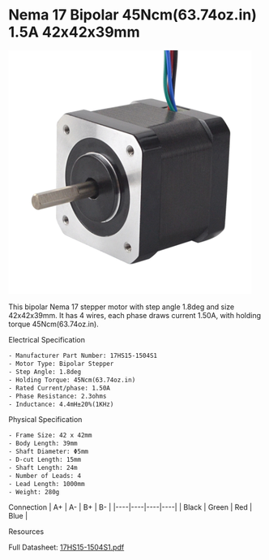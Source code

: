 # Nema 17 Bipolar 45Ncm(63.74oz.in) 1.5A 42x42x39mm

<img src="../images/17HS15-1504S1.webp" width=480 height=480 title="foto" />

This bipolar Nema 17 stepper motor with step angle 1.8deg and size 42x42x39mm. It has 4 wires, each phase draws current 1.50A, with holding torque 45Ncm(63.74oz.in).

Electrical Specification  

    - Manufacturer Part Number: 17HS15-1504S1
    - Motor Type: Bipolar Stepper
    - Step Angle: 1.8deg
    - Holding Torque: 45Ncm(63.74oz.in)
    - Rated Current/phase: 1.50A
    - Phase Resistance: 2.3ohms
    - Inductance: 4.4mH±20%(1KHz)

Physical Specification

    - Frame Size: 42 x 42mm
    - Body Length: 39mm
    - Shaft Diameter: Φ5mm
    - D-cut Length: 15mm
    - Shaft Length: 24m
    - Number of Leads: 4
    - Lead Length: 1000mm
    - Weight: 280g

Connection
| A+ | A- | B+ | B- |
|----|----|----|----|
| Black | Green | Red | Blue |
	
Resources

Full Datasheet: [17HS15-1504S1.pdf](https://www.omc-stepperonline.com/download/17HS15-1504S1.pdf)
